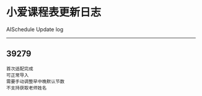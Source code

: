 # 小爱课程表更新日志

AISchedule Update log

---
## 39279
    首次适配完成
    可正常导入
    需要手动调整早中晚默认节数
    不支持获取老师姓名